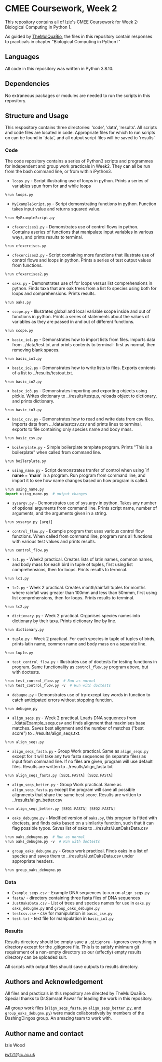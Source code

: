 # CMEE Coursework, Week 2

This repository contains all of Izie's CMEE Coursework for Week 2: Biological Computing in Python 1. 

As guided by [TheMulQuaBio](https://mhasoba.github.io/TheMulQuaBio/notebooks/), the files in this repository contain responses to practicals in chapter "Biological Computing in Python I"

## Languages
All code in this repository was written in Python 3.8.10.

## Dependencies
No extraneous packages or modules are needed to run the scripts in this repository.

## Structure and Usage 
This respository contains three directories: 'code', 'data', 'results'. All scripts and code files are located in code. Appropriate files for which to run scripts on can be found in 'data', and all output script files will be saved to 'results'

### Code
The code repository contains a series of Python3 scripts and programmes for independent and group work practicals in Week2. They can all be run from the bash command line, or from within iPython3.

- `loops.py` - Script illustrating use of loops in python. Prints a series of variables spun from for and while loops
```
%run loops.py
```
- `MyExampleScript.py` - Script demonstrating functions in python. Function takes input value and returns squared value.
```
%run MyExampleScript.py
```
- `cfexercises1.py` - Demonstrates use of control flows in python. Contains aseries of functions that manipulate input variables in various ways, and prints results to terminal. 
```
%run cfexercises.py
```
- `cfexercises2.py` - Script containing more functions that illustrate use of control flows and loops in python. Prints a series of test output values from functions. 
```
%run cfexercises2.py
```
- `oaks.py` - Demonstrates use of for loops versus list comprehensions in python. Finds taxa that are oak trees from a list fo species using both for loops and comprehensions. Prints results. 
```
%run oaks.py
```
- `scope.py` - Illustrates global and local variable scope inside and out of functions in python. Prints a series of statements about the values of variables as they are passed in and out of different functions. 
```
%run scope.py
```
- `basic_io1.py` - Demonstrates how to import lists from files. Imports data from ../data/test.txt and prints contents to terminal- first as normal, then removing blank spaces.
```
%run basic_io1.py
```
- `basic_io2.py` - Demonstrates how to write lists to files. Exports contents of a list to ../results/testout.txt. 
```
%run basic_io2.py
```
- `baisc_io3.py` - Demonstrates importing and exporting objects using pickle. Writes dictionary to ../results/testp.p, reloads object to dictionary, and prints dictionary.
```
%run basic_io3.py
```
- `basic_csv.py` - Demonstrates how to read and write data from csv files. Imports data from .../data/testcsv.csv and prints lines to terminal, exports to file containing only species name and body mass.
```
%run basic_csv.py
```
- `boilerplate.py` - Simple boilerplate template program. Prints "This is a boilerplate" when called from command line. 
```
%run boilerplate.py
```
- `using_name.py` - Script demonstrates tranfer of control when using `if __name__ = '__main__' in a program. Run program from command line, and import it to see how name changes based on how program is called. 
```python
%run using_name.py
import using_name.py  # output changes
```
- `sysargv.py` - Demonstrates use of sys.argv in python. Takes any number of optional arguments from command line. Prints script name, number of arguments, and the arguments given in a string. 
```
%run sysargv.py [argi]
```
- `control_flow.py` - Example program that uses various control flow functions. When called from command line,
program runs all functions with various test values and prints results. 
```
%run control_flow.py
```
- `lc1.py` - Week2 practical. Creates lists of latin names, common names, and body mass for each bird in tuple of tuples, first using list comprehensions, then for loops. Prints results to terminal. 
```
%run lc1.py
```
- `lc2.py` - Week 2 practical. Creates month/rainfall tuples for months where rainfall was greater than 100mm and less than 50mmm, first using list comprehensions, then for loops. Prints results to terminal. 
```
%run lc2.py
```
- `dictionary.py` - Week 2 practical. Organises species names into dictionary by their taxa. Prints dictionary line by line. 
```
%run dictionary.py
```
- `tuple.py` - Week 2 practical. For each species in tuple of tuples of birds, prints latin name, common name and body mass on a separate line.
```
%run tuple.py
```
- `test_control_flow.py` - Illustrates use of doctests for testing functions in program. Same functionality as `control_flow.py` program above, but with doctests.
```python
%run test_control_flow.py  # Run as normal
%run test_control_flow.py -v  # Run with doctests
```
- `debugme.py` - Demonstrates use of try-except key words in function to catch anticipated errors without stopping function.
```
%run debugme,py
```
- `align_seqs.py` - Week 2 practical. Loads DNA sequences from ../data/Example_seqs.csv and finds alignment that maximises base matches. Saves best alignment and the number of matches ("best score") to ../results/align_seqs.txt.
```
%run align_seqs.py
```
- `align_seqs_fasta.py` - Group Work practical. Same as `align_seqs.py` except for it will take any two fasta sequences (in separate files) as input from command line. If no files are given, program will use default files. Results are written to ../results/align_fasta.txt
```
%run align_seqs_fasta.py [SEQ1.FASTA] [SEQ2.FASTA]
```
- `align_seqs_better.py` - Group Work practical. Same as `align_seqs_fasta.py` except the program will save all possible alignments that share the same best score. Results are written to ../results/align_better.csv
```
%run align_seqs_better.py [SEQ1.FASTA] [SEQ2.FASTA]
```
- `oaks_debugme.py` - Modified version of `oaks.py`, this program is fitted with doctests, and finds oaks based on a similarity function, such that it can flag possible typos. Saves list of oaks to ../results/JustOaksData.csv
```python
%run oaks_debugme.py  # Run as normal
%run oaks_debugme.py -v  # Run with doctests
```
- `group_oaks_debugme.py` - Group work practical. Finds oaks in a list of species and saves them to ../results/JustOaksData.csv under appropriate headers. 
```
%run group_oaks_debugme.py
```
### Data
- `Example_seqs.csv` - Example DNA sequences to run on `align_seqs.py`
- `fasta/` - directory containing three fasta files of DNA sequences
- `JustOaksData.csv` - List of trees and species names for use in `oaks.py` `oaks_debugme.py` and `group_oaks_debugme.py`
- `testcsv.csv` - csv for manipulation in `basic_csv.py`
- `test.txt` - text file for manipulation in `basic_io1.py`

### Results
Results directory should be empty save a `.gitignore` - ignores everything in directory except for the .gitignore file. This is to satisfy minimum git requirement of a non-empty directory so our (effectly) empty results directory can be uploaded suit.

All scripts with output files should save outputs to results directory.

## Authors and Acknowledgement 
All files and practicals in this repository are directed by TheMulQuaBio. Special thanks to Dr.Samraat Pawar for leading the work in this repository.

All group work files (`align_seqs_fasta.py` `align_seqs_better.py`, and `group_oaks_debugme.py`) were made collaboratively by members of the DashingDingos group. An amazing team to work with. 

## Author name and contact
 Izie Wood
 
 iw121@ic.ac.uk
